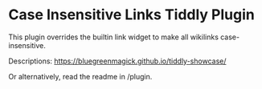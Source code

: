  
# Case Insensitive Links Tiddly Plugin

This plugin overrides the builtin link widget to make all wikilinks case-insensitive.

Descriptions: https://bluegreenmagick.github.io/tiddly-showcase/

Or alternatively, read the readme in /plugin.
